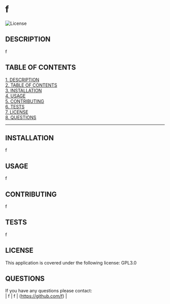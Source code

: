 # f

![License](https://img.shields.io/badge/License-GPL3.0-blue.svg)

## DESCRIPTION
f

## TABLE OF CONTENTS
[1. DESCRIPTION](#DESCRIPTION)  
[2. TABLE OF CONTENTS](#TABLE-OF-CONTENTS)  
[3. INSTALLATION](#INSTALLATION)  
[4. USAGE](#USAGE)  
[5. CONTRIBUTING](#CONTRIBUTING)  
[6. TESTS](#TESTS)  
[7. LICENSE](#LICENSE)  
[8. QUESTIONS](#QUESTIONS)  

---

## INSTALLATION
f

## USAGE
f

## CONTRIBUTING
f

## TESTS
f

## LICENSE
This application is covered under the following license: GPL3.0

## QUESTIONS
If you have any questions please contact:  
|  f  |  f  |  (https://github.com/f)  |
